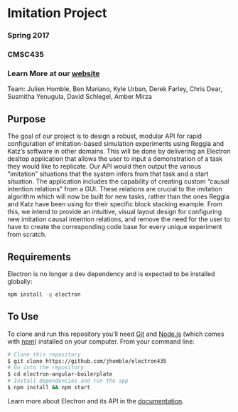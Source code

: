 # Imitation Project
### Spring 2017 
### CMSC435
### Learn More at our [website](http://viceroy.cs.umd.edu/) 
Team:
Julien Homble,
Ben Mariano,
Kyle Urban,
Derek Farley,
Chris Dear,
Susmitha Yenugula,
David Schlegel,
Amber Mirza

## Purpose
The goal of our project is to design a robust, modular API for rapid configuration of imitation-based simulation experiments using Reggia and Katz’s software in other domains. This will be done by delivering an Electron desltop application that allows the user to input a demonstration of a task they would like to replicate. Our API would then output the various “imitation” situations that the system infers from that task and a start situation. The application includes the capability of creating custom “causal intention relations” from a GUI. These relations are crucial to the imitation algorithm which will now be built for new tasks, rather than the ones Reggia and Katz have been using for their specific block stacking example. From this, we intend to provide an intuitive, visual layout design for configuring new imitation causal intention relations, and remove the need for the user to have to create the corresponding code base for every unique experiment from scratch.  

## Requirements

Electron is no longer a dev dependency and is expected to be installed globally:

```bash
npm install -g electron
```

## To Use

To clone and run this repository you'll need [Git](https://git-scm.com) and [Node.js](https://nodejs.org/en/download/) (which comes with [npm](http://npmjs.com)) installed on your computer. From your command line:

```bash
# Clone this repository
$ git clone https://github.com/jhomble/electron435
# Go into the repository
$ cd electron-angular-boilerplate
# Install dependencies and run the app
$ npm install && npm start
```

Learn more about Electron and its API in the [documentation](http://electron.atom.io/docs/latest).


